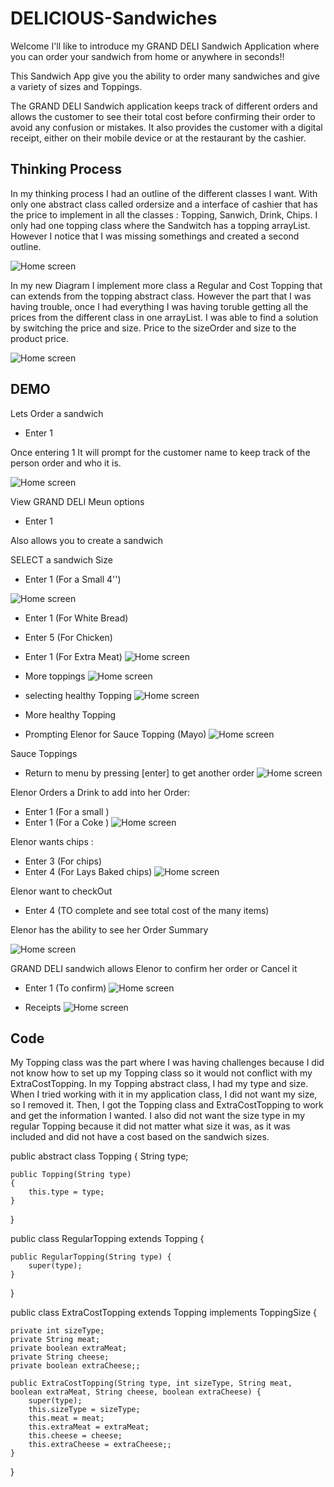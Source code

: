 # DELICIOUS-Sandwiches

Welcome I'll like to introduce my GRAND DELI Sandwich Application  where you can order your sandwich from home or anywhere in seconds!!

This Sandwich App give you the ability to order many sandwiches and give a variety of sizes and Toppings.

The GRAND DELI Sandwich application keeps track of different orders and allows the customer to see their total cost before confirming their order to avoid any confusion or mistakes. It also provides the customer with a digital receipt, either on their mobile device or at the restaurant by the cashier.

##  Thinking Process

In my thinking process I had an outline of the different classes I want. With only one abstract class called ordersize and a interface of cashier that has the price to implement in all the classes : Topping, Sanwich, Drink, Chips. I only had one topping class where the Sandwitch has a topping arrayList. However I notice that I was missing somethings and created a second outline. 

![Home screen](images/firstDraft.jpeg)

In my new Diagram I implement more class a Regular and Cost Topping that can extends from the topping abstract class. However the part that I was having trouble, once I had everything I was having toruble getting all the prices from the different class in one arrayList. I was able to find a solution by switching the price and size. Price to the sizeOrder and size to the product price.  

![Home screen](images/Process.jpeg)

## DEMO

Lets Order a sandwich
- Enter 1

Once entering 1 
It will prompt for the customer name to keep track of the person order and who it is. 

![Home screen](images/partone.jpeg)

View GRAND DELI Meun options 
- Enter 1

Also allows you to create a sandwich 

SELECT a sandwich Size
- Enter 1 (For a Small 4'')

![Home screen](images/parttwo.jpeg)

- Enter 1 (For White Bread)
- Enter 5 (For Chicken)
- Enter 1 (For Extra Meat)
![Home screen](images/partthree.jpeg)

- More toppings
![Home screen](images/partfour.jpeg)

- selecting healthy Topping
![Home screen](images/partfive.jpeg)

- More healthy Topping 
- Prompting Elenor for Sauce Topping (Mayo)
![Home screen](images/partsix.jpeg)

Sauce Toppings
- Return to menu by pressing [enter] to get another order
![Home screen](images/partSeven.jpeg)

Elenor Orders a Drink to add into her Order:
- Enter 1 (For a small )
- Enter 1 (For a Coke )
![Home screen](images/partEight.jpeg)

Elenor wants chips : 
- Enter 3 (For chips)
- Enter 4 (For Lays Baked chips)
![Home screen](images/partNine.jpeg)

Elenor want to checkOut
- Enter 4 (TO complete and see total cost of the many items)

Elenor has the ability to see her Order Summary 

![Home screen](images/partTen.jpeg)

GRAND DELI sandwich allows Elenor to confirm her order or Cancel it
- Enter 1 (To confirm)
![Home screen](images/partEleven.jpeg)

- Receipts
![Home screen](images/PartTwelve.jpeg)

## Code

My Topping class was the part where I was having challenges because I did not know how to set up my Topping class so it would not conflict with my ExtraCostTopping. In my Topping abstract class, I had my type and size. When I tried working with it in my application class, I did not want my size, so I removed it. Then, I got the Topping class and ExtraCostTopping to work and get the information I wanted. I also did not want the size type in my regular Topping because it did not matter what size it was, as it was included and did not have a cost based on the sandwich sizes.

public abstract class Topping
{
    String type;

    public Topping(String type)
    {
        this.type = type;
    }
}


public class RegularTopping extends Topping
{

    public RegularTopping(String type) {
        super(type);
    }

}


public class ExtraCostTopping extends Topping implements ToppingSize
{
    
    private int sizeType;
    private String meat;
    private boolean extraMeat;
    private String cheese;
    private boolean extraCheese;;

    public ExtraCostTopping(String type, int sizeType, String meat, boolean extraMeat, String cheese, boolean extraCheese) {
        super(type);
        this.sizeType = sizeType;
        this.meat = meat;
        this.extraMeat = extraMeat;
        this.cheese = cheese;
        this.extraCheese = extraCheese;;
    }
}




